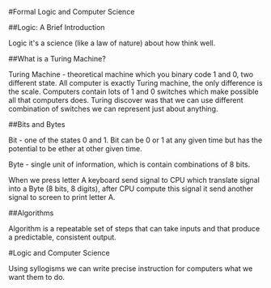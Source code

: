 #Formal Logic and Computer Science

##Logic: A Brief Introduction

Logic it's a science (like a law of nature) about how think well. 

##What is a Turing Machine?

Turing Machine - theoretical machine which you binary code 1 and 0, two different state. All computer is exactly Turing machine, the only difference is the scale. Computers contain lots of 1 and 0 switches which make possible all that computers does. Turing discover was that we can use different combination of switches we can represent just about anything.

##Bits and Bytes

Bit - one of the states 0 and 1. Bit can be 0 or 1 at any given time but has the potential to be ether at other given time.

Byte - single unit of information, which is contain combinations of 8 bits.

When we press letter A keyboard send signal to CPU which translate signal into a Byte (8 bits, 8 digits), after CPU compute this signal it send another signal to screen to print letter A.

##Algorithms 

Algorithm is a repeatable set of steps that can take inputs and that produce a predictable, consistent output.

#Logic and Computer Science

Using syllogisms we can write precise instruction for computers what we want them to do.
